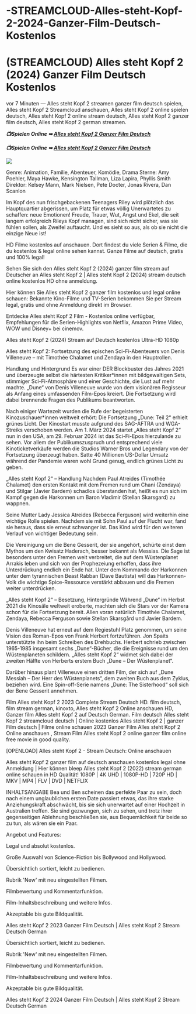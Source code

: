 # -STREAMCLOUD-Alles-steht-Kopf-2-2024-Ganzer-Film-Deutsch-Kostenlos

<h1>(STREAMCLOUD) Alles steht Kopf 2 (2024) Ganzer Film Deutsch Kostenlos </h1>

vor 7 Minuten — Alles steht Kopf 2 streamen ganzer film deutsch spielen, Alles steht Kopf 2 Streamcloud anschauen, Alles steht Kopf 2 online spielen deutsch, Alles steht Kopf 2 online stream deutsch, Alles steht Kopf 2 ganzer film deutsch, Alles steht Kopf 2 german streamen.

<p><b><I>📺Spielen Online ➥ <a href="https://hutagon.com/de/movie/1022789/inside-out-2" rel="noopener">Alles steht Kopf 2 Ganzer Film Deutsch</a></I></b></p>

<p><b><I>📺Spielen Online ➥ <a href="https://hutagon.com/de/movie/1022789/inside-out-2" rel="noopener">Alles steht Kopf 2 Ganzer Film Deutsch</a></I></b></p>

<img src="https://i.ytimg.com/vi/JUsB12NFdrg/maxresdefault.jpg" />

Genre: Animation, Familie, Abenteuer, Komödie, Drama
Sterne: Amy Poehler, Maya Hawke, Kensington Tallman, Liza Lapira, Phyllis Smith
Direktor: Kelsey Mann, Mark Nielsen, Pete Docter, Jonas Rivera, Dan Scanlon

Im Kopf des nun frischgebackenen Teenagers Riley wird plötzlich das Hauptquartier abgerissen, um Platz für etwas völlig Unerwartetes zu schaffen: neue Emotionen! Freude, Trauer, Wut, Angst und Ekel, die seit langem erfolgreich Rileys Kopf managen, sind sich nicht sicher, was sie fühlen sollen, als Zweifel auftaucht. Und es sieht so aus, als ob sie nicht die einzige Neue ist!

HD Filme kostenlos auf anschauen. Dort findest du viele Serien & Filme, die du kostenlos & legal online sehen kannst. Ganze Filme auf deutsch, gratis und 100% legal!

Sehen Sie sich den Alles steht Kopf 2 (2024) ganzer film stream auf Deutscher an Alles steht Kopf 2 | Alles steht Kopf 2 (2024) stream deutsch online kostenlos HD ohne anmeldung.

Hier können Sie Alles steht Kopf 2 ganzer film kostenlos und legal online schauen: Bekannte Kino-Filme und TV-Serien bekommen Sie per Stream legal, gratis und ohne Anmeldung direkt im Browser.

Entdecke Alles steht Kopf 2 Film - Kostenlos online verfügbar, Empfehlungen für die Serien-Highlights von Netflix, Amazon Prime Video, WOW und Disney+ bei cinemov.

Alles steht Kopf 2 (2024) Stream auf Deutsch kostenlos Ultra-HD 1080p

Alles steht Kopf 2: Fortsetzung des epischen Sci-Fi-Abenteuers von Denis Villeneuve – mit Timothée Chalamet und Zendaya in den Hauptrollen.

Handlung und Hintergrund
Es war einer DER Blockbuster des Jahres 2021 und überzeugte selbst die härtesten Kritiker*innen mit bildgewaltigen Sets, stimmiger Sci-Fi-Atmosphäre und einer Geschichte, die Lust auf mehr machte. „Dune“ von Denis Villeneuve wurde von dem visionären Regisseur als Anfang eines umfassenden Film-Epos kreiert. Die Fortsetzung wird dabei brennende Fragen des Publikums beantworten.

Nach einiger Wartezeit wurden die Rufe der begeisterten Kinozuschauer*innen weltweit erhört: Die Fortsetzung „Dune: Teil 2“ erhielt grünes Licht. Der Kinostart musste aufgrund des SAG-AFTRA und WGA-Streiks verschoben werden. Am 1. März 2024 startet „Alles steht Kopf 2“ nun in den USA, am 29. Februar 2024 ist das Sci-Fi-Epos hierzulande zu sehen. Vor allem der Publikumszuspruch und entsprechend viele Kinoticketverkäufe werden die Studios Warner Bros und Legendary von der Fortsetzung überzeugt haben. Satte 40 Millionen US-Dollar Umsatz während der Pandemie waren wohl Grund genug, endlich grünes Licht zu geben.

„Alles steht Kopf 2“ – Handlung
Nachdem Paul Atreides (Timothée Chalamet) den ersten Kontakt mit dem Fremen rund um Chani (Zendaya) und Stilgar (Javier Bardem) schadlos überstanden hat, heißt es nun sich im Kampf gegen die Harkonnen um Baron Vladimir (Stellan Skarsgard) zu wappnen.

Seine Mutter Lady Jessica Atreides (Rebecca Ferguson) wird weiterhin eine wichtige Rolle spielen. Nachdem sie mit Sohn Paul auf der Flucht war, fand sie heraus, dass sie erneut schwanger ist. Das Kind wird für den weiteren Verlauf von wichtiger Bedeutung sein.

Die Vereinigung um die Bene Gesserit, der sie angehört, schürte einst dem Mythos um den Kwisatz Haderach, besser bekannt als Messias. Die Sage ist besonders unter den Fremen weit verbreitet, die auf dem Wüstenplanet Arrakis leben und sich von der Prophezeiung erhoffen, dass ihre Unterdrückung endlich ein Ende hat. Unter dem Kommando der Harkonnen unter dem tyrannischen Beast Rabban (Dave Bautista) will das Harkonnen-Volk die wichtige Spice-Ressource verstärkt abbauen und die Fremen weiter unterdrücken.

„Alles steht Kopf 2“ – Besetzung, Hintergründe
Während „Dune“ im Herbst 2021 die Kinosäle weltweit eroberte, machten sich die Stars vor der Kamera schon für die Fortsetzung bereit. Allen voran natürlich Timothée Chalamet, Zendaya, Rebecca Ferguson sowie Stellan Skarsgård und Javier Bardem.

Denis Villeneuve hat erneut auf dem Regiestuhl Platz genommen, um seine Vision des Roman-Epos von Frank Herbert fortzuführen. Jon Spaits unterstützte ihn beim Schreiben des Drehbuchs. Herbert schrieb zwischen 1965-1985 insgesamt sechs „Dune“-Bücher, die die Ereignisse rund um den Wüstenplaneten schildern. „Alles steht Kopf 2“ widmet sich dabei der zweiten Hälfte von Herberts erstem Buch „Dune – Der Wüstenplanet“.

Darüber hinaus plant Villeneuve einen dritten Film, der sich auf „Dune Messiah – Der Herr des Wüstenplanets“, dem zweiten Buch aus dem Zyklus, beziehen wird. Eine Spin-off-Serie namens „Dune: The Sisterhood“ soll sich der Bene Gesserit annehmen.

Film Alles steht Kopf 2 2023 Complete Stream Deutsch HD. film deutsch, film stream german, kinoxto, Alles steht Kopf 2 Online anschauen HD, Ganzer film Alles steht Kopf 2 auf Deutsch German. Film deutsch Alles steht Kopf 2 streamcloud deutsch | Online kostenlos Alles steht Kopf 2 | ganzer Film deutsch | Filme online schauen 2023 Ganzer Film Alles steht Kopf 2 Online anschauen , Stream Film Alles steht Kopf 2 online ganzer film online free movie in good quality.

[OPENLOAD] Alles steht Kopf 2 - Stream Deutsch: Online anschauen

Alles steht Kopf 2 ganzer film auf deutsch anschauen kostenlos legal ohne Anmeldung | Hier können bleep Alles steht Kopf 2 (2022) stream german online schauen in HD Qualität! 1080P | 4K UHD | 1080P-HD | 720P HD | MKV | MP4 | FLV | DVD | NETFLIX

INHALTSANGABE
Bea und Ben scheinen das perfekte Paar zu sein, doch nach einem unglaublichen ersten Date passiert etwas, das ihre starke Anziehungskraft abschwächt, bis sie sich unerwartet auf einer Hochzeit in Australien treffen. Sie sind gezwungen, sich zu sehen, und trotz ihrer gegenseitigen Ablehnung beschließen sie, aus Bequemlichkeit für beide so zu tun, als wären sie ein Paar.

Angebot und Features:

Legal und absolut kostenlos.

Große Auswahl von Science-Fiction bis Bollywood and Hollywood.

Übersichtlich sortiert, leicht zu bedienen.

Rubrik 'New' mit neu eingestellten Filmen.

Filmbewertung und Kommentarfunktion.

Film-Inhaltsbeschreibung und weitere Infos.

Akzeptable bis gute Bildqualität.

Alles steht Kopf 2 2023 Ganzer Film Deutsch | Alles steht Kopf 2 Stream Deutsch German

Übersichtlich sortiert, leicht zu bedienen.

Rubrik 'New' mit neu eingestellten Filmen.

Filmbewertung und Kommentarfunktion.

Film-Inhaltsbeschreibung und weitere Infos.

Akzeptable bis gute Bildqualität.

Alles steht Kopf 2 2024 Ganzer Film Deutsch | Alles steht Kopf 2 Stream Deutsch German
